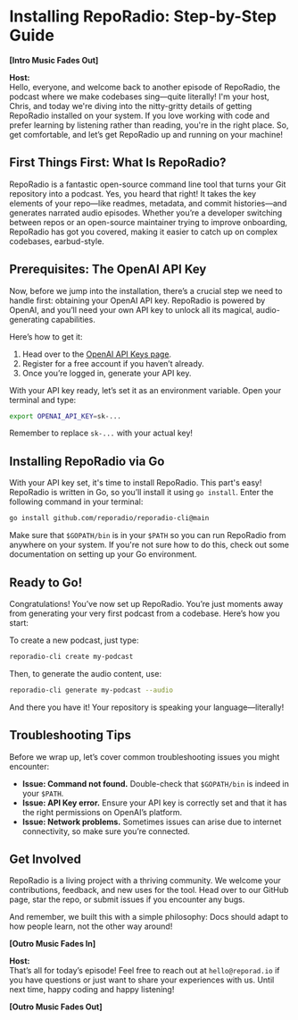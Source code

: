 # Installing RepoRadio: Step-by-Step Guide

**[Intro Music Fades Out]**

**Host:**  
Hello, everyone, and welcome back to another episode of RepoRadio, the podcast where we make codebases sing—quite literally! I'm your host, Chris, and today we're diving into the nitty-gritty details of getting RepoRadio installed on your system. If you love working with code and prefer learning by listening rather than reading, you're in the right place. So, get comfortable, and let’s get RepoRadio up and running on your machine!

## First Things First: What Is RepoRadio?

RepoRadio is a fantastic open-source command line tool that turns your Git repository into a podcast. Yes, you heard that right! It takes the key elements of your repo—like readmes, metadata, and commit histories—and generates narrated audio episodes. Whether you’re a developer switching between repos or an open-source maintainer trying to improve onboarding, RepoRadio has got you covered, making it easier to catch up on complex codebases, earbud-style.

## Prerequisites: The OpenAI API Key

Now, before we jump into the installation, there’s a crucial step we need to handle first: obtaining your OpenAI API key. RepoRadio is powered by OpenAI, and you’ll need your own API key to unlock all its magical, audio-generating capabilities.

Here’s how to get it:
1. Head over to the [OpenAI API Keys page](https://platform.openai.com/account/api-keys).
2. Register for a free account if you haven’t already.
3. Once you’re logged in, generate your API key.

With your API key ready, let’s set it as an environment variable. Open your terminal and type:

```bash
export OPENAI_API_KEY=sk-...
```

Remember to replace `sk-...` with your actual key!

## Installing RepoRadio via Go

With your API key set, it's time to install RepoRadio. This part's easy! RepoRadio is written in Go, so you’ll install it using `go install`. Enter the following command in your terminal:

```bash
go install github.com/reporadio/reporadio-cli@main
```

Make sure that `$GOPATH/bin` is in your `$PATH` so you can run RepoRadio from anywhere on your system. If you're not sure how to do this, check out some documentation on setting up your Go environment.

## Ready to Go!

Congratulations! You’ve now set up RepoRadio. You’re just moments away from generating your very first podcast from a codebase. Here’s how you start:

To create a new podcast, just type:

```bash
reporadio-cli create my-podcast
```

Then, to generate the audio content, use:

```bash
reporadio-cli generate my-podcast --audio
```

And there you have it! Your repository is speaking your language—literally!

## Troubleshooting Tips

Before we wrap up, let’s cover common troubleshooting issues you might encounter:
- **Issue: Command not found.** Double-check that `$GOPATH/bin` is indeed in your `$PATH`.
- **Issue: API Key error.** Ensure your API key is correctly set and that it has the right permissions on OpenAI’s platform.
- **Issue: Network problems.** Sometimes issues can arise due to internet connectivity, so make sure you’re connected.

## Get Involved

RepoRadio is a living project with a thriving community. We welcome your contributions, feedback, and new uses for the tool. Head over to our GitHub page, star the repo, or submit issues if you encounter any bugs.

And remember, we built this with a simple philosophy: Docs should adapt to how people learn, not the other way around!

**[Outro Music Fades In]**

**Host:**  
That’s all for today’s episode! Feel free to reach out at `hello@reporad.io` if you have questions or just want to share your experiences with us. Until next time, happy coding and happy listening! 

**[Outro Music Fades Out]**